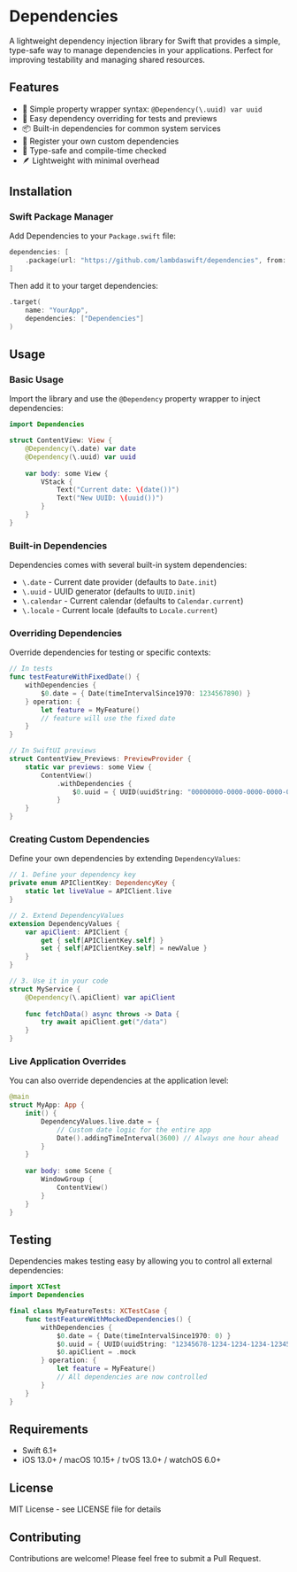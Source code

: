 # Dependencies

A lightweight dependency injection library for Swift that provides a simple, type-safe way to manage dependencies in your applications. Perfect for improving testability and managing shared resources.

## Features

- 🎯 Simple property wrapper syntax: `@Dependency(\.uuid) var uuid`
- 🧪 Easy dependency overriding for tests and previews
- 📦 Built-in dependencies for common system services
- 🔧 Register your own custom dependencies
- 🚀 Type-safe and compile-time checked
- 🪶 Lightweight with minimal overhead

## Installation

### Swift Package Manager

Add Dependencies to your `Package.swift` file:

```swift
dependencies: [
    .package(url: "https://github.com/lambdaswift/dependencies", from: "0.0.1")
]
```

Then add it to your target dependencies:

```swift
.target(
    name: "YourApp",
    dependencies: ["Dependencies"]
)
```

## Usage

### Basic Usage

Import the library and use the `@Dependency` property wrapper to inject dependencies:

```swift
import Dependencies

struct ContentView: View {
    @Dependency(\.date) var date
    @Dependency(\.uuid) var uuid
    
    var body: some View {
        VStack {
            Text("Current date: \(date())")
            Text("New UUID: \(uuid())")
        }
    }
}
```

### Built-in Dependencies

Dependencies comes with several built-in system dependencies:

- `\.date` - Current date provider (defaults to `Date.init`)
- `\.uuid` - UUID generator (defaults to `UUID.init`)
- `\.calendar` - Current calendar (defaults to `Calendar.current`)
- `\.locale` - Current locale (defaults to `Locale.current`)

### Overriding Dependencies

Override dependencies for testing or specific contexts:

```swift
// In tests
func testFeatureWithFixedDate() {
    withDependencies {
        $0.date = { Date(timeIntervalSince1970: 1234567890) }
    } operation: {
        let feature = MyFeature()
        // feature will use the fixed date
    }
}

// In SwiftUI previews
struct ContentView_Previews: PreviewProvider {
    static var previews: some View {
        ContentView()
            .withDependencies {
                $0.uuid = { UUID(uuidString: "00000000-0000-0000-0000-000000000000")! }
            }
    }
}
```

### Creating Custom Dependencies

Define your own dependencies by extending `DependencyValues`:

```swift
// 1. Define your dependency key
private enum APIClientKey: DependencyKey {
    static let liveValue = APIClient.live
}

// 2. Extend DependencyValues
extension DependencyValues {
    var apiClient: APIClient {
        get { self[APIClientKey.self] }
        set { self[APIClientKey.self] = newValue }
    }
}

// 3. Use it in your code
struct MyService {
    @Dependency(\.apiClient) var apiClient
    
    func fetchData() async throws -> Data {
        try await apiClient.get("/data")
    }
}
```

### Live Application Overrides

You can also override dependencies at the application level:

```swift
@main
struct MyApp: App {
    init() {
        DependencyValues.live.date = {
            // Custom date logic for the entire app
            Date().addingTimeInterval(3600) // Always one hour ahead
        }
    }
    
    var body: some Scene {
        WindowGroup {
            ContentView()
        }
    }
}
```

## Testing

Dependencies makes testing easy by allowing you to control all external dependencies:

```swift
import XCTest
import Dependencies

final class MyFeatureTests: XCTestCase {
    func testFeatureWithMockedDependencies() {
        withDependencies {
            $0.date = { Date(timeIntervalSince1970: 0) }
            $0.uuid = { UUID(uuidString: "12345678-1234-1234-1234-123456789012")! }
            $0.apiClient = .mock
        } operation: {
            let feature = MyFeature()
            // All dependencies are now controlled
        }
    }
}
```

## Requirements

- Swift 6.1+
- iOS 13.0+ / macOS 10.15+ / tvOS 13.0+ / watchOS 6.0+

## License

MIT License - see LICENSE file for details

## Contributing

Contributions are welcome! Please feel free to submit a Pull Request.
